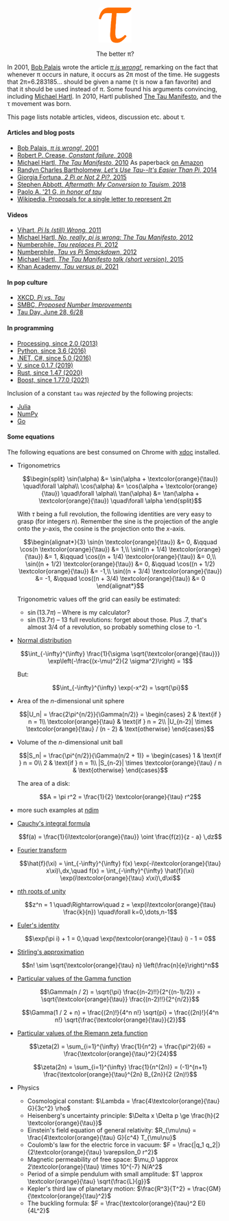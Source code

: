 <p align="center">
  <!--a href="https://github.com/nschloe/tau"><img alt="tau" src="https://nschloe.github.io/tau/tau.svg" width="15%"></a-->
  <a href="https://github.com/nschloe/tau"><img alt="tau" src="https://raw.githubusercontent.com/nschloe/tau/df55ce3584e1e6f1641774d6dfc4e939b61be082/tau.svg" width="15%"></a>
  <p align="center">The better π?</p>
</p>

In 2001, [Bob Palais](http://www.math.utah.edu/~palais/) wrote the article [_π is
wrong!_](https://doi.org/10.1007%2FBF03026846), remarking on the fact that whenever π
occurs in nature, it occurs as 2π most of the time. He suggests that 2π=6.283185...
should be given a name (τ is now a fan favorite) and that it should be used instead of
π. Some found his arguments convincing, including [Michael
Hartl](https://www.michaelhartl.com/). In 2010, Hartl published [The Tau
Manifesto](https://tauday.com/tau-manifesto), and the τ movement was born.

This page lists notable articles, videos, discussion etc. about τ.

#### Articles and blog posts

- [Bob Palais, _π is wrong!_, 2001](https://doi.org/10.1007%2FBF03026846)
- [Robert P. Crease, _Constant failure_, 2008](https://physicsworld.com/a/constant-failure/)
- [Michael Hartl, _The Tau Manifesto_, 2010](https://tauday.com/tau-manifesto)
  As paperback [on Amazon](https://www.amazon.com/Tau-Manifesto-No-really-pi-is-wrong/dp/B096CXMQ3W/)
- [Randyn Charles Bartholomew, _Let's Use Tau--It's Easier Than Pi_, 2014](https://www.scientificamerican.com/article/let-s-use-tau-it-s-easier-than-pi/)
- [Giorgia Fortuna, _2 Pi or Not 2 Pi?_, 2015](https://blog.wolfram.com/2015/06/28/2-pi-or-not-2-pi/)
- [Stephen Abbott, _Aftermath: My Conversion to Tauism_, 2018](https://doi.org/10.4169%2Fmathhorizons.19.4.34)
- [Paolo A. '21 G, _in honor of tau_](https://mitadmissions.org/blogs/entry/in-honor-of-tau/)
- <a href="https://en.wikipedia.org/wiki/Turn_(angle)#Tau_proposals">Wikipedia, <emph>Proposals for a single letter to represent 2π</emph></a>

#### Videos

- [Vihart, _Pi Is (still) Wrong_, 2011](https://youtu.be/jG7vhMMXagQ)
- [Michael Hartl, _No, really, pi is wrong: The Tau Manifesto_, 2012](https://youtu.be/H69YH5TnNXI)
- [Numberphile, _Tau replaces Pi_, 2012](https://youtu.be/83ofi_L6eAo)
- [Numberphile, _Tau vs Pi Smackdown_, 2012](https://youtu.be/ZPv1UV0rD8U)
- [Michael Hartl, _The Tau Manifesto talk (short version)_, 2015](https://youtu.be/2hhjsSN-AiU)
- [Khan Academy, _Tau versus pi_, 2021](https://youtu.be/1jDDfkKKgmc)

#### In pop culture

- [XKCD, _Pi vs. Tau_](https://xkcd.com/1292/)
- [SMBC, _Proposed Number Improvements_](https://www.smbc-comics.com/comic/numbers-3)
- [Tau Day, June 28, 6/28](https://www.google.com/search?q=tau+day)

#### In programming

- [Processing, since 2.0 (2013)](https://processing.org/reference/TAU.html)
- [Python, since 3.6 (2016)](https://www.python.org/dev/peps/pep-0628/)
- [.NET, C#, since 5.0 (2016)](https://docs.microsoft.com/en-us/dotnet/api/system.math.tau)
- [V, since 0.1.7 (2019)](https://github.com/vlang/v/pull/703)
- [Rust, since 1.47 (2020)](https://doc.rust-lang.org/std/f64/consts/constant.TAU.html)
- [Boost, since 1.77.0 (2021)](https://www.boost.org/doc/libs/1_77_0/boost/math/constants/constants.hpp)

Inclusion of a constant `tau` was _rejected_ by the following projects:

- [Julia](https://github.com/JuliaLang/julia/pull/4864)
- [NumPy](https://github.com/numpy/numpy/pull/9696)
- [Go](https://github.com/golang/go/issues/40663)

#### Some equations

The following equations are best consumed on Chrome with
[xdoc](https://chrome.google.com/webstore/detail/xdoc/anidddebgkllnnnnjfkmjcaallemhjee)
installed.

- Trigonometrics

  ```math
  \begin{split}
  \sin(\alpha) &= \sin(\alpha + \textcolor{orange}{\tau}) \quad\forall \alpha\\
  \cos(\alpha) &= \cos(\alpha + \textcolor{orange}{\tau}) \quad\forall \alpha\\
  \tan(\alpha) &= \tan(\alpha + \textcolor{orange}{\tau}) \quad\forall \alpha
  \end{split}
  ```

  With $`\tau`$ being a full revolution, the following identities are very easy to grasp
  (for integers $`n`$). Remember the sine is the projection of the angle onto the
  _y_-axis, the cosine is the projection onto the _x_-axis.

  ```math
  \begin{alignat*}{3}
    \sin(n \textcolor{orange}{\tau}) &= 0,          &\qquad \cos(n \textcolor{orange}{\tau}) &= 1,\\
    \sin((n + 1/4) \textcolor{orange}{\tau}) &= 1,  &\qquad \cos((n + 1/4) \textcolor{orange}{\tau}) &= 0,\\
    \sin((n + 1/2) \textcolor{orange}{\tau}) &= 0,  &\qquad \cos((n + 1/2) \textcolor{orange}{\tau}) &= -1,\\
    \sin((n + 3/4) \textcolor{orange}{\tau}) &= -1, &\qquad \cos((n + 3/4) \textcolor{orange}{\tau}) &= 0
  \end{alignat*}
  ```

  Trigonometric values off the grid can easily be estimated:

  - $`\sin(13.7 \pi)`$ – Where is my calculator?
  - $`\sin(13.7 \tau)`$ – 13 full revolutions: forget about those. Plus .7, that's
    almost 3/4 of a revolution, so probably something close to -1.

- [Normal distribution](https://en.wikipedia.org/wiki/Normal_distribution)

  ```math
  \int_{-\infty}^{\infty} \frac{1}{\sigma \sqrt{\textcolor{orange}{\tau}}} \exp\left(-\frac{(x-\mu)^2}{2 \sigma^2}\right) = 1
  ```

  But:

  ```math
  \int_{-\infty}^{\infty} \exp(-x^2) = \sqrt{\pi}
  ```

- Area of the _n_-dimensional unit sphere

  ```math
  |U_n|
  = \frac{2\pi^{n/2}}{\Gamma(n/2)}
  = \begin{cases}
  2 & \text{if } n = 1\\
  \textcolor{orange}{\tau} & \text{if } n = 2\\
  |U_{n-2}| \times \textcolor{orange}{\tau} / (n - 2) & \text{otherwise}
  \end{cases}
  ```

- Volume of the _n_-dimensional unit ball

  ```math
  |S_n|
  = \frac{\pi^{n/2}}{\Gamma(n/2 + 1)}
  = \begin{cases}
  1 & \text{if } n = 0\\
  2 & \text{if } n = 1\\
  |S_{n-2}| \times \textcolor{orange}{\tau} / n & \text{otherwise}
  \end{cases}
  ```

  The area of a disk:

  ```math
  A = \pi r^2 = \frac{1}{2} \textcolor{orange}{\tau} r^2
  ```

- more such examples at [ndim](https://github.com/nschloe/ndim)

- [Cauchy's integral formula](https://en.wikipedia.org/wiki/Cauchy%27s_integral_formula)

  ```math
  f(a) = \frac{1}{i\textcolor{orange}{\tau}} \oint \frac{f(z)}{z - a} \,dz
  ```

- [Fourier transform](https://en.wikipedia.org/wiki/Fourier_transform)

  ```math
  \hat{f}(\xi) = \int_{-\infty}^{\infty} f(x) \exp(-i\textcolor{orange}{\tau} x\xi)\,dx,\quad
  f(x)         = \int_{-\infty}^{\infty} \hat{f}(\xi) \exp(i\textcolor{orange}{\tau} x\xi)\,d\xi
  ```

- [<emph>n</emph>th roots of unity](https://en.wikipedia.org/wiki/Root_of_unity)

  ```math
  z^n = 1 \quad\Rightarrow\quad z = \exp(i\textcolor{orange}{\tau} \frac{k}{n}) \quad\forall k=0,\dots,n-1
  ```

- [Euler's identity](https://en.wikipedia.org/wiki/Euler%27s_identity)

  ```math
  \exp(\pi i) + 1  = 0,\quad
  \exp(\textcolor{orange}{\tau} i) - 1 = 0
  ```

- [Stirling's approximation](https://en.wikipedia.org/wiki/Stirling%27s_approximation)

  ```math
  n! \sim \sqrt{\textcolor{orange}{\tau} n} \left(\frac{n}{e}\right)^n
  ```

- [Particular values of the Gamma
  function](https://en.wikipedia.org/wiki/Particular_values_of_the_gamma_function)

  ```math
  \Gamma(n / 2)
  = \sqrt{\pi} \frac{(n-2)!!}{2^{(n-1)/2}}
  = \sqrt{\textcolor{orange}{\tau}} \frac{(n-2)!!}{2^{n/2}}
  ```

  ```math
  \Gamma(1 / 2 + n)
  = \frac{(2n)!}{4^n n!} \sqrt{pi}
  = \frac{(2n)!}{4^n n!} \sqrt{\frac{\textcolor{orange}{\tau}}{2}}
  ```

- [Particular values of the Riemann zeta function](https://en.wikipedia.org/wiki/Particular_values_of_the_Riemann_zeta_function)

  ```math
  \zeta(2) = \sum_{i=1}^{\infty} \frac{1}{n^2} = \frac{\pi^2}{6} = \frac{\textcolor{orange}{\tau}^2}{24}
  ```

  ```math
  \zeta(2n) = \sum_{i=1}^{\infty} \frac{1}{n^(2n)} = (-1)^{n+1} \frac{\textcolor{orange}{\tau}^{2n} B_{2n}}{2 (2n)!}
  ```

- Physics
  - Cosmological constant: $`\Lambda = \frac{4\textcolor{orange}{\tau} G}{3c^2} \rho`$
  - Heisenberg's uncertainty principle: $`\Delta x \Delta p \ge \frac{h}{2 \textcolor{orange}{\tau}}`$
  - Einstein's field equation of general relativity: $`R_{\mu\nu} = \frac{4\textcolor{orange}{\tau} G}{c^4} T_{\mu\nu}`$
  - Coulomb's law for the electric force in vacuum: $`F = \frac{|q_1
    q_2|}{2\textcolor{orange}{\tau} \varepsilon_0 r^2}`$
  - Magnetic permeability of free space: $`\mu_0 \approx 2\textcolor{orange}{\tau}
    \times 10^{-7} N/A^2`$
  - Period of a simple pendulum with small amplitude: $`T \approx \textcolor{orange}{\tau} \sqrt{\frac{L}{g}}`$
  - Kepler's third law of planetary motion: $`\frac{R^3}{T^2} = \frac{GM}{\textcolor{orange}{\tau}^2}`$
  - The buckling formula: $`F = \frac{\textcolor{orange}{\tau}^2 EI}{4L^2}`$
